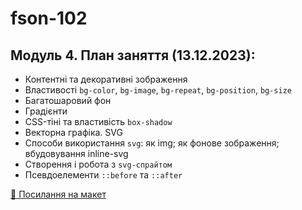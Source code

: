 # fson-102

## Модуль 4. План заняття (13.12.2023):

- Контентні та декоративні зображення
- Властивості `bg-color`, `bg-image`, `bg-repeat`, `bg-position`, `bg-size`
- Багатошаровий фон
- Градієнти
- CSS-тіні та властивість `box-shadow`
- Векторна графіка. SVG
- Способи використання `svg`: як img; як фонове зображення; вбудовування
  inline-svg
- Створення і робота з `svg-спрайтом`
- Псевдоелементи `::before` та `::after`

[🍫 Посилання на макет](https://www.figma.com/file/SHNrA7r9RBXLqDUVYZjL1g/Simply-Chocolate?type=design&node-id=0%3A1&mode=design&t=6aQS0hFd0tLCXP49-1)
